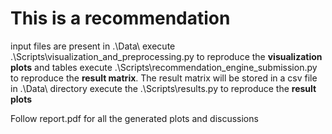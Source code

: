 # This is a recommendation
input files are present in .\Data\ 
execute .\Scripts\visualization_and_preprocessing.py to reproduce the **visualization plots** and tables
execute .\Scripts\recommendation_engine_submission.py to reproduce the **result matrix**. The result matrix will be stored in a csv file in .\Data\ directory
execute the .\Scripts\results.py to reproduce the **result plots**

Follow report.pdf for all the generated plots and discussions
